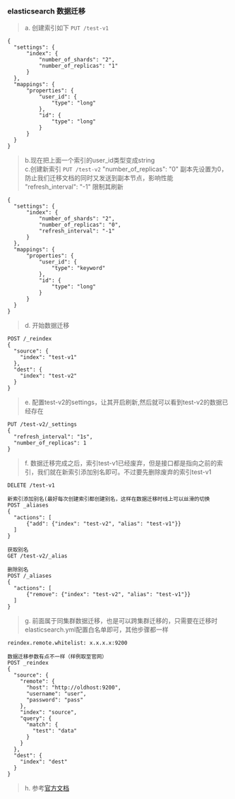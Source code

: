 ### elasticsearch 数据迁移
> a. 创建索引如下
> `PUT /test-v1`
  ```
  {
	"settings": {
		"index": {
			"number_of_shards": "2",
			"number_of_replicas": "1"
		}
	},
	"mappings": {
		"properties": {
			"user_id": {
				"type": "long"
			},
			"id": {
				"type": "long"
			}
		}
	}
  }
  ```
> b.现在把上面一个索引的user_id类型变成string  
> c.创建新索引 `PUT /test-v2`
> "number_of_replicas": "0" 副本先设置为0，防止我们迁移文档的同时又发送到副本节点，影响性能  
> "refresh_interval": "-1" 限制其刷新  
  ```
  {
	"settings": {
		"index": {
			"number_of_shards": "2",
			"number_of_replicas": "0",
			"refresh_interval": "-1"
		}
	},
	"mappings": {
		"properties": {
			"user_id": {
				"type": "keyword"
			},
			"id": {
				"type": "long"
			}
		}
	}
  }
  ```
> d. 开始数据迁移
  ```
  POST /_reindex
  {
    "source": {
      "index": "test-v1"
    },
    "dest": {
      "index": "test-v2"
    }
  }
  ```
> e. 配置test-v2的settings，让其开启刷新,然后就可以看到test-v2的数据已经存在
  ```
  PUT /test-v2/_settings
  {
    "refresh_interval": "1s",
    "number_of_replicas": 1
  }
  ```
> f. 数据迁移完成之后，索引test-v1已经废弃，但是接口都是指向之前的索引，我们就在新索引添加别名即可。不过要先删除废弃的索引test-v1
  ```
  DELETE /test-v1
  
  新索引添加别名(最好每次创建索引都创建别名，这样在数据迁移时线上可以丝滑的切换
  POST _aliases
  {
	"actions": [
		{"add": {"index": "test-v2", "alias": "test-v1"}}
	]
  }
  
  获取别名
  GET /test-v2/_alias
  
  删除别名
  POST /_aliases
  {
	"actions": [
		{"remove": {"index": "test-v2", "alias": "test-v1"}}
	]
  }
  ```
> g. 前面属于同集群数据迁移，也是可以跨集群迁移的，只需要在迁移时elasticsearch.yml配置白名单即可，其他步骤都一样
  ```
  reindex.remote.whitelist: x.x.x.x:9200
  
  数据迁移参数有点不一样（样例取至官网）
  POST _reindex
  {
    "source": {
      "remote": {
        "host": "http://oldhost:9200",
        "username": "user",
        "password": "pass"
      },
      "index": "source",
      "query": {
        "match": {
          "test": "data"
        }
      }
    },
    "dest": {
      "index": "dest"
    }
  }
  ```
> h. 参考[官方文档](https://www.elastic.co/guide/en/elasticsearch/reference/7.9/reindex-upgrade-remote.html)
  